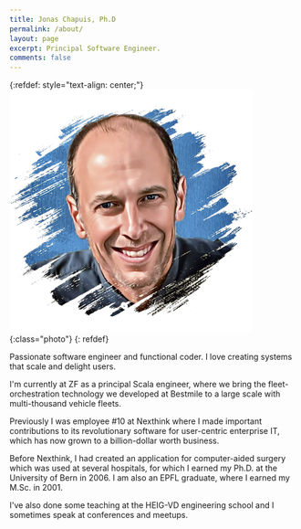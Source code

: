 ```yaml
---
title: Jonas Chapuis, Ph.D
permalink: /about/
layout: page
excerpt: Principal Software Engineer.
comments: false
---
```

{:refdef: style="text-align: center;"}
![photo](/assets/img/photo.png){:class="photo"}
{: refdef}

Passionate software engineer and functional coder. I love creating systems that scale and delight users. 

I'm currently at ZF as a principal Scala engineer, where we bring the fleet-orchestration technology we developed at Bestmile to a large scale with multi-thousand vehicle fleets.

Previously I was employee #10 at Nexthink where I made important contributions to its revolutionary software for user-centric enterprise IT, which has now grown to a billion-dollar worth business. 

Before Nexthink, I had created an application for computer-aided surgery which was used at several hospitals, for which I earned my Ph.D. at the University of Bern in 2006. I am also an EPFL graduate, where I earned my M.Sc. in 2001.

I've also done some teaching at the HEIG-VD engineering school and I sometimes speak at conferences and meetups.

